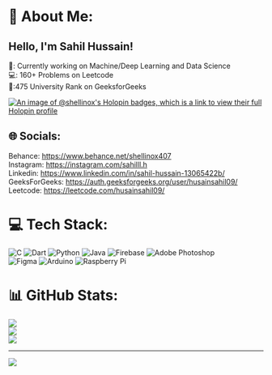 # 💫 About Me:
 ## Hello, I'm Sahil Hussain!<br>
🔧: Currently working on Machine/Deep Learning and Data Science<br>💻: 160+ Problems on Leetcode<br> 🏅:475 University Rank on GeeksforGeeks <br>

[![An image of @shellinox's Holopin badges, which is a link to view their full Holopin profile](https://holopin.me/shellinox)](https://holopin.io/@shellinox)

## 🌐 Socials:
Behance: https://www.behance.net/shellinox407<br>
Instagram: https://instagram.com/sahilll.h<br>
Linkedin: https://www.linkedin.com/in/sahil-hussain-13065422b/<br>
GeeksForGeeks: https://auth.geeksforgeeks.org/user/husainsahil09/<br>
Leetcode: https://leetcode.com/husainsahil09/<br>


# 💻 Tech Stack:
![C](https://img.shields.io/badge/c-%2300599C.svg?style=flat-square&logo=c&logoColor=white) 
![Dart](https://img.shields.io/badge/dart-%230175C2.svg?style=flat-square&logo=dart&logoColor=white) 
![Python](https://img.shields.io/badge/python-3670A0?style=flat-square&logo=python&logoColor=ffdd54) 
![Java](https://img.shields.io/badge/java-%23ED8B00.svg?style=flat-square&logo=java&logoColor=white) 
![Firebase](https://img.shields.io/badge/firebase-%23039BE5.svg?style=flat-square&logo=firebase) 
![Adobe Photoshop](https://img.shields.io/badge/adobephotoshop-%2331A8FF.svg?style=flat-square&logo=adobephotoshop&logoColor=white) 	
![Figma](https://img.shields.io/badge/figma-%23F24E1E.svg?style=flat-square&logo=figma&logoColor=white) 
![Arduino](https://img.shields.io/badge/-Arduino-00979D?style=flat-square&logo=Arduino&logoColor=white) 
![Raspberry Pi](https://img.shields.io/badge/-RaspberryPi-C51A4A?style=flat-square&logo=Raspberry-Pi)
# 📊 GitHub Stats:
![](https://github-readme-stats.vercel.app/api?username=Shellinox&theme=dark&hide_border=false&include_all_commits=false&count_private=false)<br/>
![](https://github-readme-streak-stats.herokuapp.com/?user=Shellinox&theme=dark&hide_border=false)<br/>
![](https://github-readme-stats.vercel.app/api/top-langs/?username=Shellinox&theme=dark&hide_border=false&include_all_commits=false&count_private=false&layout=compact)

---
[![](https://visitcount.itsvg.in/api?id=Shellinox&icon=4&color=1)](https://visitcount.itsvg.in)

